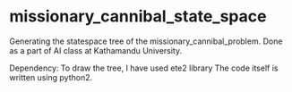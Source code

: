 # missionary_cannibal_state_space
Generating the statespace tree of the missionary_cannibal_problem. Done as a part of AI class at Kathamandu University.

Dependency:
To draw the tree, I have used ete2 library
The code itself is written using python2.
